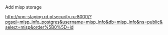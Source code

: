 Add misp storage

http://vpn-staging.rd.ptsecurity.ru:8000/?pgsql=misp_info_postgres&username=misp_info&db=misp_info&ns=public&select=misp&order%5B0%5D=id

